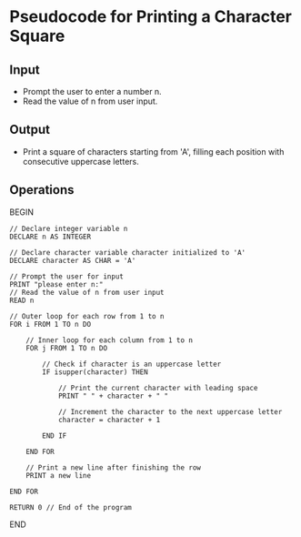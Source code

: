 # Pseudocode for Printing a Character Square

## Input
- Prompt the user to enter a number n.
- Read the value of n from user input.

## Output
- Print a square of characters starting from 'A', filling each position with consecutive uppercase letters.

## Operations
BEGIN

    // Declare integer variable n
    DECLARE n AS INTEGER
    
    // Declare character variable character initialized to 'A'
    DECLARE character AS CHAR = 'A'
    
    // Prompt the user for input
    PRINT "please enter n:"
    // Read the value of n from user input
    READ n
    
    // Outer loop for each row from 1 to n
    FOR i FROM 1 TO n DO
        
        // Inner loop for each column from 1 to n
        FOR j FROM 1 TO n DO
            
            // Check if character is an uppercase letter
            IF isupper(character) THEN
                
                // Print the current character with leading space
                PRINT " " + character + " "
                
                // Increment the character to the next uppercase letter
                character = character + 1
            
            END IF
            
        END FOR
        
        // Print a new line after finishing the row
        PRINT a new line
    
    END FOR

    RETURN 0 // End of the program

END
